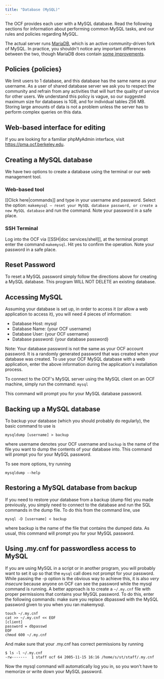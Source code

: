 ```yaml
---
title: "Database (MySQL)"
---
```


The OCF provides each user with a MySQL database. Read the following sections
for information about performing common MySQL tasks, and our rules and policies
regarding MySQL.

The actual server runs [MariaDB](https://mariadb.org/), which is an
active community-driven fork of MySQL. In practice, you shouldn't notice any
important differences between the two, though MariaDB does contain [some
improvements](https://mariadb.com/kb/en/mariadb/mariadb-vs-mysql-features/).


## Policies  {policies}

We limit users to 1 database, and this database has the same name as your
username. As a user of shared database server we ask you to respect the
community and refrain from any activities that will hurt the quality of service
for other users. We understand this policy is vague, so our suggested maximum
size for databases is 1GB, and for individual tables 256 MB. Storing large
amounts of data is not a problem unless the server has to perform complex
queries on this data.


## Web-based interface for editing

If you are looking for a familiar phpMyAdmin interface, visit
<https://pma.ocf.berkeley.edu>.

## Creating a MySQL database

We have two options to create a database using the terminal or our web
management tool.


### Web-based tool

[[Click here|commands]] and type in your username and password. Select the
option: `makemysql — reset your MySQL database password, or create a new MySQL
database` and run the command. Note your password in a safe place.


### SSH Terminal

Log into the OCF via [[SSH|doc services/shell]], at the terminal prompt enter
the command `makemysql`. Hit yes to confirm the operation. Note your password
in a safe place.


## Reset Password

To reset a MySQL password simply follow the directions above for creating a
MySQL database. This program WILL NOT DELETE an existing database.


## Accessing MySQL

Assuming your database is set up, in order to access it (or allow a web
application to access it), you will need 4 pieces of information:

* Database Host: mysql
* Database Name: {your OCF username}
* Database User: {your OCF username}
* Database password: {your database password}

Note: Your database password is not the same as your OCF account password. It
is a randomly generated password that was created when your database was
created. To use your OCF MySQL database with a web application, enter the above
information during the application's installation process.

To connect to the OCF's MySQL server using the MySQL client on an OCF machine,
simply run the command: `mysql`

This command will prompt you for your MySQL database password.


## Backing up a MySQL database

To backup your database (which you should probably do regularly), the basic
command to use is

    mysqldump [username] > backup

where username denotes your OCF username and `backup` is the name of the file
you want to dump the contents of your database into. This command will prompt
you for your MySQL password.

To see more options, try running

    mysqldump --help


## Restoring a MySQL database from backup

If you need to restore your database from a backup (dump file) you made
previously, you simply need to connect to the database and run the SQL commands
in the dump file. To do this from the command line, use

    mysql -D [username] < backup

where backup is the name of the file that contains the dumped data. As usual,
this command will prompt you for your MySQL password.


## Using .my.cnf for passwordless access to MySQL

If you are using MySQL in a script or in another program, you will probably
want to set it up so that the `mysql` call does not prompt for your password.
While passing the -p option is the obvious way to achieve this, it is also
*very insecure* because anyone on OCF can see the password while the mysql
command is running. A better approach is to create a `~/.my.cnf` file with
proper permissions that contains your MySQL password. To do this, enter the
following commands: make sure you replace dbpasswd with the MySQL password
given to you when you ran makemysql.


    touch ~/.my.cnf
    cat >> ~/.my.cnf << EOF
    [client]
    password = dbpasswd
    EOF
    chmod 600 ~/.my.cnf

And make sure that your .my.cnf has correct permissions by running

    $ ls -l ~/.my.cnf
    -rw-------  1 staff ocf 64 2005-11-15 16:16 /home/s/st/staff/.my.cnf

Now the mysql command will automatically log you in, so you won't have to
memorize or write down your MySQL password.
